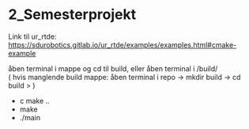 # 2_Semesterprojekt


Link til ur_rtde: https://sdurobotics.gitlab.io/ur_rtde/examples/examples.html#cmake-example

åben terminal i mappe og cd til build, eller åben terminal i /build/  
( hvis manglende build mappe: åben terminal i repo -> mkdir build -> cd build > )  

- c make ..  
- make   
- ./main   

